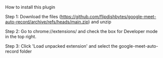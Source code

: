 How to install this plugin

Step 1: Download the files (https://github.com/flipdishbytes/google-meet-auto-record/archive/refs/heads/main.zip) and unzip 

Step 2: Go to chrome://extensions/ and check the box for Developer mode in the top right.

Step 3: Click 'Load unpacked extension' and select the google-meet-auto-record folder



